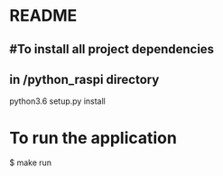# README #

#To install all project dependencies 
--
in /python_raspi directory 
--
python3.6 setup.py install

# To run the application
$ make run

